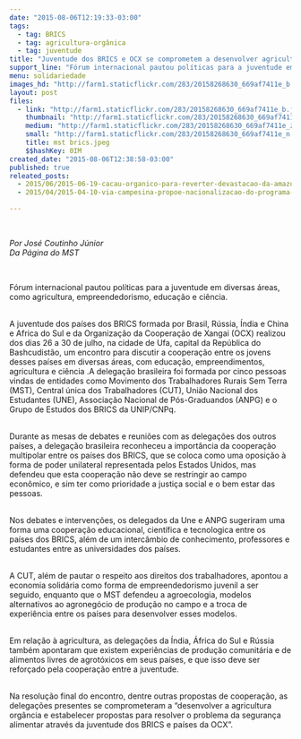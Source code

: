 ```yaml
---
date: "2015-08-06T12:19:33-03:00"
tags:
  - tag: BRICS
  - tag: agricultura-orgânica
  - tag: juventude
title: "Juventude dos BRICS e OCX se comprometem a desenvolver agricultura orgânica\n"
support_line: "Fórum internacional pautou políticas para a juventude em diversas áreas, como agricultura, empreendedorismo, educação e ciência. "
menu: solidariedade
images_hd: "http://farm1.staticflickr.com/283/20158268630_669af7411e_b.jpg"
layout: post
files:
  - link: "http://farm1.staticflickr.com/283/20158268630_669af7411e_b.jpg"
    thumbnail: "http://farm1.staticflickr.com/283/20158268630_669af7411e_t.jpg"
    medium: "http://farm1.staticflickr.com/283/20158268630_669af7411e_z.jpg"
    small: "http://farm1.staticflickr.com/283/20158268630_669af7411e_n.jpg"
    title: mst brics.jpeg
    $$hashKey: 0IM
created_date: "2015-08-06T12:38:58-03:00"
published: true
releated_posts:
  - 2015/06/2015-06-19-cacau-organico-para-reverter-devastacao-da-amazonia.md
  - 2015/04/2015-04-10-via-campesina-propoe-nacionalizacao-do-programa-campones-ao-mda.md

---
```

<p>&nbsp;</p>

<p><em>Por Jos&eacute; Coutinho&nbsp;J&uacute;nior<br />
Da P&aacute;gina do MST</em></p>

<p>&nbsp;</p>

<p>F&oacute;rum internacional pautou pol&iacute;ticas para a juventude em diversas &aacute;reas, como agricultura, empreendedorismo, educa&ccedil;&atilde;o e ci&ecirc;ncia.&nbsp;</p>

<p><br />
A juventude dos pa&iacute;ses dos BRICS formada por Brasil, R&uacute;ssia, &Iacute;ndia e China e Africa do Sul&nbsp;e da Organiza&ccedil;&atilde;o da Coopera&ccedil;&atilde;o de Xangai (OCX) realizou dos dias 26 a 30 de julho, na cidade de Ufa, capital da Rep&uacute;blica do Bashcudist&atilde;o, um encontro para discutir a coopera&ccedil;&atilde;o entre os jovens desses pa&iacute;ses em diversas &aacute;reas, com educa&ccedil;&atilde;o, empreendimentos, agricultura e ci&ecirc;ncia .A delega&ccedil;&atilde;o brasileira foi formada por cinco pessoas vindas de entidades como Movimento dos Trabalhadores Rurais Sem Terra (MST), Central &uacute;nica dos Trabalhadores (CUT), Uni&atilde;o Nacional dos Estudantes (UNE), Associa&ccedil;&atilde;o Nacional de P&oacute;s-Graduandos (ANPG) e o Grupo de Estudos dos BRICS da UNIP/CNPq.&nbsp;</p>

<p><br />
Durante as mesas de debates e reuni&otilde;es com as delega&ccedil;&otilde;es dos outros pa&iacute;ses, a delega&ccedil;&atilde;o brasileira reconheceu a import&acirc;ncia da coopera&ccedil;&atilde;o multipolar entre os pa&iacute;ses dos BRICS, que se coloca como uma oposi&ccedil;&atilde;o &agrave; forma de poder unilateral representada pelos Estados Unidos, mas defendeu que esta coopera&ccedil;&atilde;o n&atilde;o deve se restringir ao campo econ&ocirc;mico, e sim ter como prioridade a justi&ccedil;a social e o bem estar das pessoas.</p>

<p><br />
Nos debates e interven&ccedil;&otilde;es, os delegados da Une e ANPG sugeriram uma forma uma coopera&ccedil;&atilde;o educacional, cient&iacute;fica e tecnologica entre os pa&iacute;ses dos BRICS, al&eacute;m de um interc&acirc;mbio de conhecimento, professores e estudantes entre as universidades dos pa&iacute;ses.</p>

<p><br />
A CUT, al&eacute;m de pautar o respeito aos direitos dos trabalhadores, apontou a economia solid&aacute;ria como forma de empreendedorismo juvenil a ser seguido, enquanto que o MST defendeu a agroecologia, modelos alternativos ao agroneg&oacute;cio de produ&ccedil;&atilde;o no campo e a troca de experi&ecirc;ncia entre os pa&iacute;ses para desenvolver esses modelos.&nbsp;</p>

<p><br />
Em rela&ccedil;&atilde;o &agrave; agricultura, as delega&ccedil;&otilde;es da &Iacute;ndia, &Aacute;frica do Sul e R&uacute;ssia tamb&eacute;m apontaram que existem experi&ecirc;ncias de produ&ccedil;&atilde;o comunit&aacute;ria e de alimentos livres de agrot&oacute;xicos em seus pa&iacute;ses, e que isso deve ser refor&ccedil;ado pela coopera&ccedil;&atilde;o entre a juventude.&nbsp;</p>

<p><br />
Na resolu&ccedil;&atilde;o final do encontro, dentre outras propostas de coopera&ccedil;&atilde;o, as delega&ccedil;&otilde;es presentes se comprometeram a &ldquo;desenvolver a agricultura org&acirc;ncia e estabelecer propostas para resolver o problema da seguran&ccedil;a alimentar atrav&eacute;s da juventude dos BRICS e pa&iacute;ses da OCX&rdquo;.</p>

<p><br />
&nbsp;</p>

<p>&nbsp;</p>
